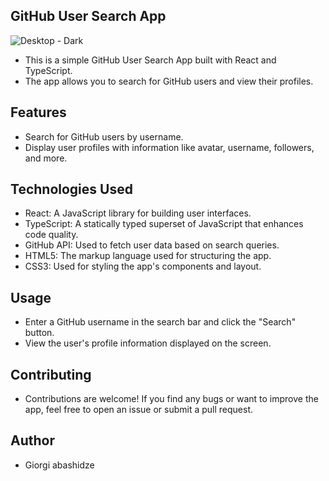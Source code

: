 ## GitHub User Search App
 ![Desktop - Dark](https://github.com/Abashidzeofficial/github-user-search-app/assets/114133338/34feee72-1e9e-44aa-8f20-30ce69aa581d)

- This is a simple GitHub User Search App built with React and TypeScript.
- The app allows you to search for GitHub users and view their profiles.

## Features

- Search for GitHub users by username.
- Display user profiles with information like avatar, username, followers, and more.

## Technologies Used
 - React: A JavaScript library for building user interfaces.
 - TypeScript: A statically typed superset of JavaScript that enhances code quality.
 - GitHub API: Used to fetch user data based on search queries.
 - HTML5: The markup language used for structuring the app.
 - CSS3: Used for styling the app's components and layout.
   
## Usage
- Enter a GitHub username in the search bar and click the "Search" button.
- View the user's profile information displayed on the screen.
  
## Contributing
 - Contributions are welcome! If you find any bugs or want to improve the app, feel free to open an issue or submit a pull request.

## Author
- Giorgi abashidze
